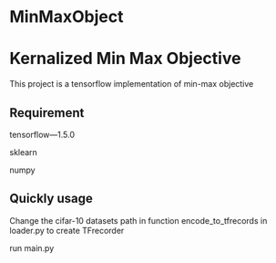 # MinMaxObject
# Kernalized Min Max Objective

This project is a tensorflow implementation of min-max objective

## Requirement

tensorflow—1.5.0

sklearn

numpy

## Quickly usage

Change the cifar-10 datasets path in function encode_to_tfrecords in loader.py to create TFrecorder

run main.py
